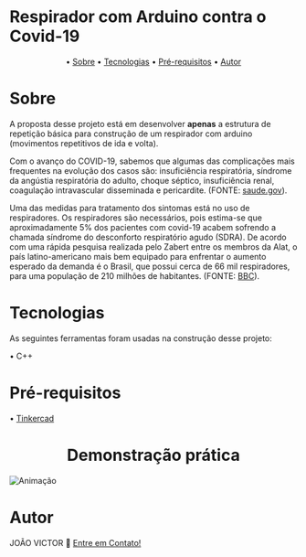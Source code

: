 <h1 ali gn ="center"> Respirador com Arduino contra o Covid-19 </h1>

<p align="center"> •
<a href="#sobre">Sobre</a> •
<a href="#tecnologias">Tecnologias</a> •
<a href="#pré-requisitos">Pré-requisitos</a> •
<a href="#autor">Autor</a>
</p>

# Sobre 
<p>A proposta desse projeto está em desenvolver <b>apenas</b> a estrutura de repetição básica para construção de um respirador com arduino (movimentos repetitivos de ida e volta).</p>

<p> Com o avanço do COVID-19, sabemos que algumas das complicações mais frequentes na evolução dos casos são: insuficiência respiratória, síndrome da angústia respiratória do adulto, choque séptico, insuficiência renal, coagulação intravascular disseminada e pericardite.  (FONTE: <a href="https://www.gov.br/saude/pt-br/coronavirus">saude.gov</a>).

<p>Uma das medidas para tratamento dos sintomas está no uso de respiradores. Os respiradores são necessários, pois estima-se que aproximadamente 5% dos pacientes com covid-19 acabem sofrendo a chamada síndrome do desconforto respiratório agudo (SDRA). De acordo com uma rápida pesquisa realizada pelo Zabert entre os membros da Alat, o país latino-americano mais bem equipado para enfrentar o aumento esperado da demanda é o Brasil, que possui cerca de 66 mil respiradores, para uma população de 210 milhões de habitantes. (FONTE: <a href="https://www.bbc.com/portuguese/internacional-52101349">BBC</a>).</p>

# Tecnologias

<p> As seguintes ferramentas foram usadas na construção desse projeto:</p>
<p>• C++ </p>

# Pré-requisitos

<p>• <a href="https://www.tinkercad.com/dashboard">Tinkercad </a></p>

<h1 align="center"> Demonstração prática</h1>

![Animação](https://user-images.githubusercontent.com/99789822/167332139-ff38c953-192f-408b-806e-c18ebc76342d.gif)


# Autor
<p> JOÃO VICTOR 👋 <a href="https://www.linkedin.com/in/ojoaovictor/"> Entre em Contato!</a> </p>
